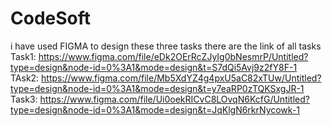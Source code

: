 # CodeSoft
i have used FIGMA to design these three tasks
there are the link of all tasks
Task1: 
https://www.figma.com/file/eDk2OErRcZJyIg0bNesmrP/Untitled?type=design&node-id=0%3A1&mode=design&t=S7dQi5Avj9z2fY8F-1
TAsk2:
https://www.figma.com/file/Mb5XdYZ4g4pxU5aC82xTUw/Untitled?type=design&node-id=0%3A1&mode=design&t=y7eaRP0zTQKSxgJR-1
Task3:
https://www.figma.com/file/Ui0oekRICvC8LOvqN6KcfG/Untitled?type=design&node-id=0%3A1&mode=design&t=JqKlgN6rkrNycowk-1
